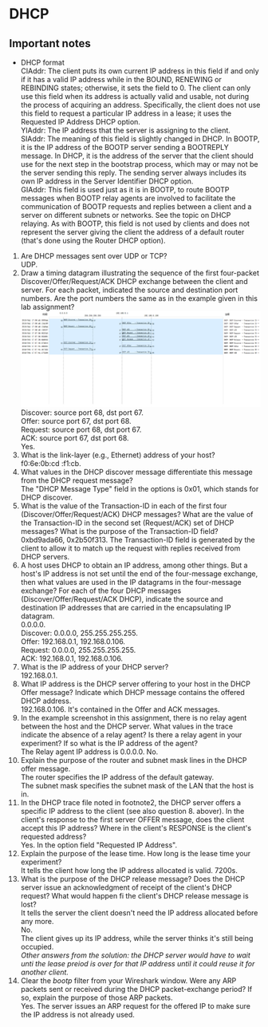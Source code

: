 # DHCP  
## Important notes
* DHCP format    
CIAddr: The client puts its own current IP address in this field if and only if it has a valid IP address while in the BOUND, RENEWING or REBINDING states; otherwise, it sets the field to 0. The client can only use this field when its address is actually valid and usable, not during the process of acquiring an address. Specifically, the client does not use this field to request a particular IP address in a lease; it uses the Requested IP Address DHCP option.  
YIAddr: The IP address that the server is assigning to the client.  
SIAddr: The meaning of this field is slightly changed in DHCP. In BOOTP, it is the IP address of the BOOTP server sending a BOOTREPLY message. In DHCP, it is the address of the server that the client should use for the next step in the bootstrap process, which may or may not be the server sending this reply. The sending server always includes its own IP address in the Server Identifier DHCP option.  
GIAddr: This field is used just as it is in BOOTP, to route BOOTP messages when BOOTP relay agents are involved to facilitate the communication of BOOTP requests and replies between a client and a server on different subnets or networks. See the topic on DHCP relaying. As with BOOTP, this field is not used by clients and does not represent the server giving the client the address of a default router (that's done using the Router DHCP option).  
1. Are DHCP messages sent over UDP or TCP?  
UDP.  
2. Draw a timing datagram illustrating the sequence of the first four-packet Discover/Offer/Request/ACK DHCP exchange between the client and server. For each packet, indicated the source and destination port numbers. Are the port numbers the same as in the example given in this lab assignment?  
![](./flow.png)  
Discover: source port 68, dst port 67.  
Offer: source port 67, dst port 68.  
Request: source port 68, dst port 67.  
ACK: source port 67, dst port 68.  
Yes.  
3. What is the link-layer (e.g., Ethernet) address of your host?  
f0:6e:0b:cd :f1:cb.  
4. What values in the DHCP discover message differentiate this message from the DHCP request message?  
The "DHCP Message Type" field in the options is 0x01, which stands for DHCP discover.  
5. What is the value of the Transaction-ID in each of the first four (Discover/Offer/Request/ACK) DHCP messages? What are the value of the Transaction-ID in the second set (Request/ACK) set of DHCP messages? What is the purpose of the Transaction-ID field?  
0xbd9ada66, 0x2b50f313. 
The Transaction-ID field is generated by the client to allow it to match up the request with replies received from DHCP servers.  
6. A host uses DHCP to obtain an IP address, among other things. But a host's IP address is not set until the end of the four-message exchange, then what values are used in the IP datagrams in the four-message exchange? For each of the four DHCP messages (Discover/Offer/Request/ACK DHCP), indicate the source and destination IP addresses that are carried in the encapsulating IP datagram.  
0.0.0.0.  
Discover: 0.0.0.0, 255.255.255.255.  
Offer: 192.168.0.1, 192.168.0.106.  
Request: 0.0.0.0, 255.255.255.255.  
ACK: 192.168.0.1, 192.168.0.106.  
7. What is the IP address of your DHCP server?  
192.168.0.1.  
8. What IP address is the DHCP server offering to your host in the DHCP Offer message? Indicate which DHCP message contains the offered DHCP address.  
192.168.0.106. It's contained in the Offer and ACK messages.  
9. In the example screenshot in this assignment, there is no relay agent between the host and the DHCP server. What values in the trace indicate the absence of a relay agent? Is there a relay agent in your experiment? If so what is the IP address of the agent?  
The Relay agent IP address is 0.0.0.0. No.  
10. Explain the purpose of the router and subnet mask lines in the DHCP offer message.  
The router specifies the IP address of the default gateway.  
The subnet mask specifies the subnet mask of the LAN that the host is in.  
11. In the DHCP trace file noted in footnote2, the DHCP server offers a specific IP address to the client (see also question 8. abover). In the client's response to the first server OFFER message, does the client accept this IP address? Where in the client's RESPONSE is the client's requested address?  
Yes. In the option field "Requested IP Address".  
12. Explain the purpose of the lease time. How long is the lease time your experiment?  
It tells the client how long the IP address allocated is valid. 7200s.  
13. What is the purpose of the DHCP release message? Does the DHCP server issue an acknowledgment of receipt of the client's DHCP request? What would happen fi the client's DHCP release message is lost?  
It tells the server the client doesn't need the IP address allocated before any more.  
No.  
The client gives up its IP address, while the server thinks it's still being occupied.  
*Other answers from the solution: the DHCP server would have to wait unti the lease preiod is over for that IP address until it could reuse it for another client.*   
14. Clear the *bootp* filter from your Wireshark window. Were any ARP packets sent or received during the DHCP packet-exchange period? If so, explain the purpose of those ARP packets.  
Yes. The server issues an ARP request for the offered IP to make sure the IP address is not already used.   
